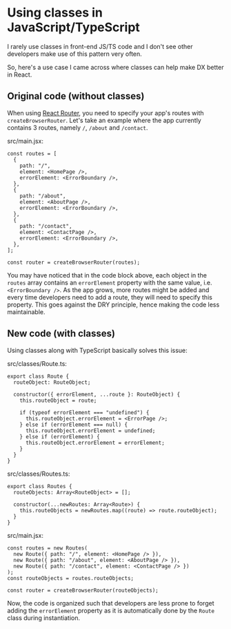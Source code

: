 # Using classes in JavaScript/TypeScript

I rarely use classes in front-end JS/TS code and I don't see other developers make use of this pattern very often.

So, here's a use case I came across where classes can help make DX better in React.

## Original code (without classes)

When using [React Router](https://reactrouter.com), you need to specify your app's routes with `createBrowserRouter`. Let's take an example where the app currently contains 3 routes, namely `/`, `/about` and `/contact`.

src/main.jsx:

```tsx
const routes = [
  {
    path: "/",
    element: <HomePage />,
    errorElement: <ErrorBoundary />,
  },
  {
    path: "/about",
    element: <AboutPage />,
    errorElement: <ErrorBoundary />,
  },
  {
    path: "/contact",
    element: <ContactPage />,
    errorElement: <ErrorBoundary />,
  },
];

const router = createBrowserRouter(routes);
```

You may have noticed that in the code block above, each object in the `routes` array contains an `errorElement` property with the same value, i.e. `<ErrorBoundary />`. As the app grows, more routes might be added and every time developers need to add a route, they will need to specify this property. This goes against the DRY principle, hence making the code less maintainable.

## New code (with classes)

Using classes along with TypeScript basically solves this issue:

src/classes/Route.ts:

```tsx
export class Route {
  routeObject: RouteObject;

  constructor({ errorElement, ...route }: RouteObject) {
    this.routeObject = route;

    if (typeof errorElement === "undefined") {
      this.routeObject.errorElement = <ErrorPage />;
    } else if (errorElement === null) {
      this.routeObject.errorElement = undefined;
    } else if (errorElement) {
      this.routeObject.errorElement = errorElement;
    }
  }
}
```

src/classes/Routes.ts:

```tsx
export class Routes {
  routeObjects: Array<RouteObject> = [];

  constructor(...newRoutes: Array<Route>) {
    this.routeObjects = newRoutes.map((route) => route.routeObject);
  }
}
```

src/main.jsx:

```tsx
const routes = new Routes(
  new Route({ path: "/", element: <HomePage /> }),
  new Route({ path: "/about", element: <AboutPage /> }),
  new Route({ path: "/contact", element: <ContactPage /> })
);
const routeObjects = routes.routeObjects;

const router = createBrowserRouter(routeObjects);
```

Now, the code is organized such that developers are less prone to forget adding the `errorElement` property as it is automatically done by the `Route` class during instantiation.
